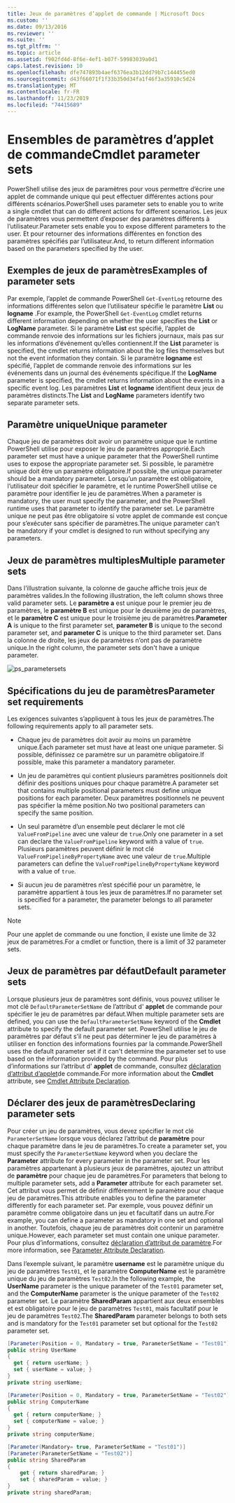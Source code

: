 ```yaml
---
title: Jeux de paramètres d’applet de commande | Microsoft Docs
ms.custom: ''
ms.date: 09/13/2016
ms.reviewer: ''
ms.suite: ''
ms.tgt_pltfrm: ''
ms.topic: article
ms.assetid: f902fd4d-8f6e-4ef1-b07f-59983039a0d1
caps.latest.revision: 10
ms.openlocfilehash: dfe747893b4aef6376ea3b12dd79b7c144455ed0
ms.sourcegitcommit: d43f66071f1f33b350d34fa1f46f3a35910c5d24
ms.translationtype: MT
ms.contentlocale: fr-FR
ms.lasthandoff: 11/23/2019
ms.locfileid: "74415689"
---
```

# <a name="cmdlet-parameter-sets"></a><span data-ttu-id="39d8b-102">Ensembles de paramètres d’applet de commande</span><span class="sxs-lookup"><span data-stu-id="39d8b-102">Cmdlet parameter sets</span></span>

<span data-ttu-id="39d8b-103">PowerShell utilise des jeux de paramètres pour vous permettre d’écrire une applet de commande unique qui peut effectuer différentes actions pour différents scénarios.</span><span class="sxs-lookup"><span data-stu-id="39d8b-103">PowerShell uses parameter sets to enable you to write a single cmdlet that can do different actions for different scenarios.</span></span> <span data-ttu-id="39d8b-104">Les jeux de paramètres vous permettent d’exposer des paramètres différents à l’utilisateur.</span><span class="sxs-lookup"><span data-stu-id="39d8b-104">Parameter sets enable you to expose different parameters to the user.</span></span> <span data-ttu-id="39d8b-105">Et pour retourner des informations différentes en fonction des paramètres spécifiés par l’utilisateur.</span><span class="sxs-lookup"><span data-stu-id="39d8b-105">And, to return different information based on the parameters specified by the user.</span></span>

## <a name="examples-of-parameter-sets"></a><span data-ttu-id="39d8b-106">Exemples de jeux de paramètres</span><span class="sxs-lookup"><span data-stu-id="39d8b-106">Examples of parameter sets</span></span>

<span data-ttu-id="39d8b-107">Par exemple, l’applet de commande PowerShell `Get-EventLog` retourne des informations différentes selon que l’utilisateur spécifie le paramètre **List** ou **logname** .</span><span class="sxs-lookup"><span data-stu-id="39d8b-107">For example, the PowerShell `Get-EventLog` cmdlet returns different information depending on whether the user specifies the **List** or **LogName** parameter.</span></span> <span data-ttu-id="39d8b-108">Si le paramètre **List** est spécifié, l’applet de commande renvoie des informations sur les fichiers journaux, mais pas sur les informations d’événement qu’elles contiennent.</span><span class="sxs-lookup"><span data-stu-id="39d8b-108">If the **List** parameter is specified, the cmdlet returns information about the log files themselves but not the event information they contain.</span></span> <span data-ttu-id="39d8b-109">Si le paramètre **logname** est spécifié, l’applet de commande renvoie des informations sur les événements dans un journal des événements spécifique.</span><span class="sxs-lookup"><span data-stu-id="39d8b-109">If the **LogName** parameter is specified, the cmdlet returns information about the events in a specific event log.</span></span> <span data-ttu-id="39d8b-110">Les paramètres **List** et **logname** identifient deux jeux de paramètres distincts.</span><span class="sxs-lookup"><span data-stu-id="39d8b-110">The **List** and **LogName** parameters identify two separate parameter sets.</span></span>

## <a name="unique-parameter"></a><span data-ttu-id="39d8b-111">Paramètre unique</span><span class="sxs-lookup"><span data-stu-id="39d8b-111">Unique parameter</span></span>

<span data-ttu-id="39d8b-112">Chaque jeu de paramètres doit avoir un paramètre unique que le runtime PowerShell utilise pour exposer le jeu de paramètres approprié.</span><span class="sxs-lookup"><span data-stu-id="39d8b-112">Each parameter set must have a unique parameter that the PowerShell runtime uses to expose the appropriate parameter set.</span></span> <span data-ttu-id="39d8b-113">Si possible, le paramètre unique doit être un paramètre obligatoire.</span><span class="sxs-lookup"><span data-stu-id="39d8b-113">If possible, the unique parameter should be a mandatory parameter.</span></span> <span data-ttu-id="39d8b-114">Lorsqu’un paramètre est obligatoire, l’utilisateur doit spécifier le paramètre, et le runtime PowerShell utilise ce paramètre pour identifier le jeu de paramètres.</span><span class="sxs-lookup"><span data-stu-id="39d8b-114">When a parameter is mandatory, the user must specify the parameter, and the PowerShell runtime uses that parameter to identify the parameter set.</span></span> <span data-ttu-id="39d8b-115">Le paramètre unique ne peut pas être obligatoire si votre applet de commande est conçue pour s’exécuter sans spécifier de paramètres.</span><span class="sxs-lookup"><span data-stu-id="39d8b-115">The unique parameter can't be mandatory if your cmdlet is designed to run without specifying any parameters.</span></span>

## <a name="multiple-parameter-sets"></a><span data-ttu-id="39d8b-116">Jeux de paramètres multiples</span><span class="sxs-lookup"><span data-stu-id="39d8b-116">Multiple parameter sets</span></span>

<span data-ttu-id="39d8b-117">Dans l’illustration suivante, la colonne de gauche affiche trois jeux de paramètres valides.</span><span class="sxs-lookup"><span data-stu-id="39d8b-117">In the following illustration, the left column shows three valid parameter sets.</span></span> <span data-ttu-id="39d8b-118">Le **paramètre a** est unique pour le premier jeu de paramètres, le **paramètre B** est unique pour le deuxième jeu de paramètres, et le **paramètre C** est unique pour le troisième jeu de paramètres.</span><span class="sxs-lookup"><span data-stu-id="39d8b-118">**Parameter A** is unique to the first parameter set, **parameter B** is unique to the second parameter set, and **parameter C** is unique to the third parameter set.</span></span> <span data-ttu-id="39d8b-119">Dans la colonne de droite, les jeux de paramètres n’ont pas de paramètre unique.</span><span class="sxs-lookup"><span data-stu-id="39d8b-119">In the right column, the parameter sets don't have a unique parameter.</span></span>

![ps_parametersets](../media/ps-parametersets.gif)

## <a name="parameter-set-requirements"></a><span data-ttu-id="39d8b-121">Spécifications du jeu de paramètres</span><span class="sxs-lookup"><span data-stu-id="39d8b-121">Parameter set requirements</span></span>

<span data-ttu-id="39d8b-122">Les exigences suivantes s’appliquent à tous les jeux de paramètres.</span><span class="sxs-lookup"><span data-stu-id="39d8b-122">The following requirements apply to all parameter sets.</span></span>

- <span data-ttu-id="39d8b-123">Chaque jeu de paramètres doit avoir au moins un paramètre unique.</span><span class="sxs-lookup"><span data-stu-id="39d8b-123">Each parameter set must have at least one unique parameter.</span></span> <span data-ttu-id="39d8b-124">Si possible, définissez ce paramètre sur un paramètre obligatoire.</span><span class="sxs-lookup"><span data-stu-id="39d8b-124">If possible, make this parameter a mandatory parameter.</span></span>

- <span data-ttu-id="39d8b-125">Un jeu de paramètres qui contient plusieurs paramètres positionnels doit définir des positions uniques pour chaque paramètre.</span><span class="sxs-lookup"><span data-stu-id="39d8b-125">A parameter set that contains multiple positional parameters must define unique positions for each parameter.</span></span> <span data-ttu-id="39d8b-126">Deux paramètres positionnels ne peuvent pas spécifier la même position.</span><span class="sxs-lookup"><span data-stu-id="39d8b-126">No two positional parameters can specify the same position.</span></span>

- <span data-ttu-id="39d8b-127">Un seul paramètre d’un ensemble peut déclarer le mot clé `ValueFromPipeline` avec une valeur de `true`.</span><span class="sxs-lookup"><span data-stu-id="39d8b-127">Only one parameter in a set can declare the `ValueFromPipeline` keyword with a value of `true`.</span></span>
  <span data-ttu-id="39d8b-128">Plusieurs paramètres peuvent définir le mot clé `ValueFromPipelineByPropertyName` avec une valeur de `true`.</span><span class="sxs-lookup"><span data-stu-id="39d8b-128">Multiple parameters can define the `ValueFromPipelineByPropertyName` keyword with a value of `true`.</span></span>

- <span data-ttu-id="39d8b-129">Si aucun jeu de paramètres n’est spécifié pour un paramètre, le paramètre appartient à tous les jeux de paramètres.</span><span class="sxs-lookup"><span data-stu-id="39d8b-129">If no parameter set is specified for a parameter, the parameter belongs to all parameter sets.</span></span>

> [!NOTE]
> <span data-ttu-id="39d8b-130">Pour une applet de commande ou une fonction, il existe une limite de 32 jeux de paramètres.</span><span class="sxs-lookup"><span data-stu-id="39d8b-130">For a cmdlet or function, there is a limit of 32 parameter sets.</span></span>

## <a name="default-parameter-sets"></a><span data-ttu-id="39d8b-131">Jeux de paramètres par défaut</span><span class="sxs-lookup"><span data-stu-id="39d8b-131">Default parameter sets</span></span>

<span data-ttu-id="39d8b-132">Lorsque plusieurs jeux de paramètres sont définis, vous pouvez utiliser le mot clé `DefaultParameterSetName` de l’attribut d' **applet** de commande pour spécifier le jeu de paramètres par défaut.</span><span class="sxs-lookup"><span data-stu-id="39d8b-132">When multiple parameter sets are defined, you can use the `DefaultParameterSetName` keyword of the **Cmdlet** attribute to specify the default parameter set.</span></span> <span data-ttu-id="39d8b-133">PowerShell utilise le jeu de paramètres par défaut s’il ne peut pas déterminer le jeu de paramètres à utiliser en fonction des informations fournies par la commande.</span><span class="sxs-lookup"><span data-stu-id="39d8b-133">PowerShell uses the default parameter set if it can't determine the parameter set to use based on the information provided by the command.</span></span> <span data-ttu-id="39d8b-134">Pour plus d’informations sur l’attribut d' **applet** de commande, consultez [déclaration d’attribut d’applet](./cmdlet-attribute-declaration.md)de commande.</span><span class="sxs-lookup"><span data-stu-id="39d8b-134">For more information about the **Cmdlet** attribute, see [Cmdlet Attribute Declaration](./cmdlet-attribute-declaration.md).</span></span>

## <a name="declaring-parameter-sets"></a><span data-ttu-id="39d8b-135">Déclarer des jeux de paramètres</span><span class="sxs-lookup"><span data-stu-id="39d8b-135">Declaring parameter sets</span></span>

<span data-ttu-id="39d8b-136">Pour créer un jeu de paramètres, vous devez spécifier le mot clé `ParameterSetName` lorsque vous déclarez l’attribut de **paramètre** pour chaque paramètre dans le jeu de paramètres.</span><span class="sxs-lookup"><span data-stu-id="39d8b-136">To create a parameter set, you must specify the `ParameterSetName` keyword when you declare the **Parameter** attribute for every parameter in the parameter set.</span></span> <span data-ttu-id="39d8b-137">Pour les paramètres appartenant à plusieurs jeux de paramètres, ajoutez un attribut de **paramètre** pour chaque jeu de paramètres.</span><span class="sxs-lookup"><span data-stu-id="39d8b-137">For parameters that belong to multiple parameter sets, add a **Parameter** attribute for each parameter set.</span></span> <span data-ttu-id="39d8b-138">Cet attribut vous permet de définir différemment le paramètre pour chaque jeu de paramètres.</span><span class="sxs-lookup"><span data-stu-id="39d8b-138">This attribute enables you to define the parameter differently for each parameter set.</span></span> <span data-ttu-id="39d8b-139">Par exemple, vous pouvez définir un paramètre comme obligatoire dans un jeu et facultatif dans un autre.</span><span class="sxs-lookup"><span data-stu-id="39d8b-139">For example, you can define a parameter as mandatory in one set and optional in another.</span></span> <span data-ttu-id="39d8b-140">Toutefois, chaque jeu de paramètres doit contenir un paramètre unique.</span><span class="sxs-lookup"><span data-stu-id="39d8b-140">However, each parameter set must contain one unique parameter.</span></span> <span data-ttu-id="39d8b-141">Pour plus d’informations, consultez [déclaration d’attribut de paramètre](parameter-attribute-declaration.md).</span><span class="sxs-lookup"><span data-stu-id="39d8b-141">For more information, see [Parameter Attribute Declaration](parameter-attribute-declaration.md).</span></span>

<span data-ttu-id="39d8b-142">Dans l’exemple suivant, le paramètre **username** est le paramètre unique du jeu de paramètres `Test01`, et le paramètre **ComputerName** est le paramètre unique du jeu de paramètres `Test02`.</span><span class="sxs-lookup"><span data-stu-id="39d8b-142">In the following example, the **UserName** parameter is the unique parameter of the `Test01` parameter set, and the **ComputerName** parameter is the unique parameter of the `Test02` parameter set.</span></span> <span data-ttu-id="39d8b-143">Le paramètre **SharedParam** appartient aux deux ensembles et est obligatoire pour le jeu de paramètres `Test01`, mais facultatif pour le jeu de paramètres `Test02`.</span><span class="sxs-lookup"><span data-stu-id="39d8b-143">The **SharedParam** parameter belongs to both sets and is mandatory for the `Test01` parameter set but optional for the `Test02` parameter set.</span></span>

```csharp
[Parameter(Position = 0, Mandatory = true, ParameterSetName = "Test01")]
public string UserName
{
  get { return userName; }
  set { userName = value; }
}
private string userName;

[Parameter(Position = 0, Mandatory = true, ParameterSetName = "Test02")]
public string ComputerName
{
  get { return computerName; }
  set { computerName = value; }
}
private string computerName;

[Parameter(Mandatory= true, ParameterSetName = "Test01")]
[Parameter(ParameterSetName = "Test02")]
public string SharedParam
{
    get { return sharedParam; }
    set { sharedParam = value; }
}
private string sharedParam;
```
